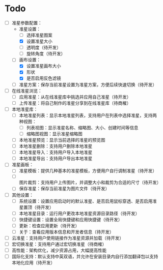 # Todo

- [ ] 准星参数配置：
  - 准星设置：
    - [ ] 选择准星图案
    - [x] 设置准星大小
    - [ ] 透明度（待开发）
    - [ ] 旋转角度（待开发）
  - [ ] 画布设置：
    - [x] 设置准星画布大小
    - [x] 形状
    - [x] 是否启用反色滤镜
  - [ ] 准星方案：保存当前准星设置为准星方案，方便后续快速切换（待开发）
- [ ] 在线准星浏览：
  - [ ] 应用准星：从在线准星库中挑选并应用自己准星（待开发）
  - [ ] 上传准星：将自己制作的准星分享到在线准星库（待商榷）
- [ ] 本地准星库：
  - [ ] 本地准星列表：显示本地准星列表，支持用户在列表中选择准星，支持两种视图：
    - [ ] 列表视图：显示准星名称、缩略图、大小、创建时间等信息
    - [ ] 缩略图视图：显示准星缩略图
  - [ ] 本地准星预览：显示当前选择的准星的预览图
  - [ ] 本地准星删除：支持用户删除本地准星
  - [ ] 本地准星导入：支持用户导入本地准星
  - [ ] 本地准星导出：支持用户导出本地准星
- [ ] 准星画板：
  - [ ] 准星模板：提供几种基本的准星模板，方便用户自行调制准星（待开发）
  - [ ] 图片裁剪：支持用户上传图片，并调整大小和裁剪为合适的尺寸（待开发）
  - [ ] 保存准星：保存当前准星为图片文件（待开发）
- [ ] 其他设置：
  - [ ] 系统设置：设置应用启动时的默认准星、是否启用鼠标穿透、是否启用准星置顶（待开发）
  - [ ] 本地准星目录：运行用户更改本地准星资源目录路径（待开发）
  - [ ] 快捷键设置：设置全局快捷键和应用快捷键（待开发）
  - [ ] 更新：检查应用更新（待开发）
  - [ ] 关于：查看应用版本信息和开发者信息（待开发）
- [ ] 云准星：支持用户使用链接作为准星资源并加载（待开发）
- [ ] 宏切换准星：支持用户通过宏切换准星（待商榷）
- [ ] 高性能：架构优化，减少资源占用，大幅提高性能
- [ ] 国际化支持：默认支持中英双语，并允许在安装目录内自行添加翻译包以支持本地化应用（待开发）
